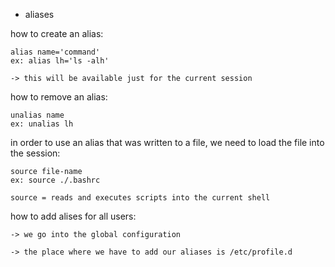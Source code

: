 * aliases

how to create an alias: 
    
    alias name='command'
    ex: alias lh='ls -alh'

    -> this will be available just for the current session

how to remove an alias:

    unalias name
    ex: unalias lh

in order to use an alias that was written to a file, we need to load the file into the session:

    source file-name
    ex: source ./.bashrc

    source = reads and executes scripts into the current shell

how to add alises for all users:

    -> we go into the global configuration

    -> the place where we have to add our aliases is /etc/profile.d

    
